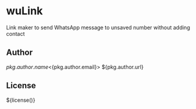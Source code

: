 # wuLink
Link maker to send WhatsApp message to unsaved number without adding contact

## Author

${pkg.author.name} <${pkg.author.email}> ${pkg.author.url}

## License

${license()}